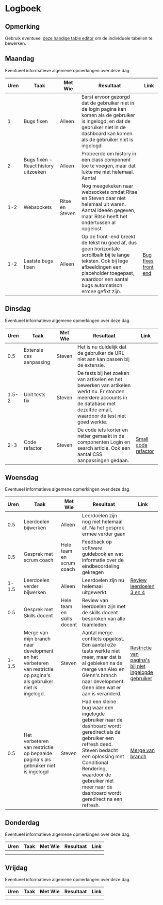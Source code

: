 # Logboek

## Opmerking
Gebruik eventueel [deze handige table editor](https://www.tablesgenerator.com/markdown_tables) om de individuele tabellen te bewerken.

## Maandag
Eventueel informatieve algemene opmerkingen over deze dag.

| Uren | Taak                                 | Met Wie         | Resultaat                                                                                                                                                                                                      | Link                                                                                                                           |
|------|--------------------------------------|-----------------|----------------------------------------------------------------------------------------------------------------------------------------------------------------------------------------------------------------|--------------------------------------------------------------------------------------------------------------------------------|
| 1    | Bugs fixen                           | Alleen          | Eerst ervoor gezorgd dat de gebruiker niet in de login pagina kan komen als de gebruiker is ingelogd, en dat de gebruiker niet in de dashboard kan komen als de gebruiker niet is ingelogd.                    |                                                                                                                                |
| 2    | Bugs fixen - React history uitzoeken | Alleen          | Probeerde om history in een class component toe te voegen, maar dat lukte me niet helemaal. Aantal                                                                                                             |                                                                                                                                |
| 1-2  | Websockets                           | Ritse en Steven | Nog meegekeken naar websockets omdat Ritse en Steven daar niet helemaal uit waren. Aantal ideeën gegeven, maar Ritse heeft het ondertussen al opgelost.                                                        |                                                                                                                                |
| 1-2  | Laatste bugs fixen                   | Alleen          | Op de front-end breekt de tekst nu goed af, dus geen horizontale scrollbalk bij te lange teksten. Ook bij lege afbeeldingen een placeholder toegepast, waardoor een aantal bugs automatisch ermee gefixt zijn. | [Bug fixes front end](https://github.com/HANICA-DWA/sep2020-project-pardellos/commit/7982d571c79f86c305d478512af99345f68cbc66) |


## Dinsdag
Eventueel informatieve algemene opmerkingen over deze dag.

| Uren  | Taak                    | Met Wie | Resultaat                                                                                                                                                                        | Link                                                                                                                           |
|-------|-------------------------|---------|----------------------------------------------------------------------------------------------------------------------------------------------------------------------------------|--------------------------------------------------------------------------------------------------------------------------------|
| 0.5   | Extensie css aanpassing | Steven  | Het is nu duidelijk dat de gebruiker de URL niet aan kan passen bij de extensie.                                                                                                 |                                                                                                                                |
| 1.5-2 | Unit tests fix          | Steven  | De tests bij het zoeken van artikelen en het bewerken van artikelen werkt nu. Er stonden meerdere accounts in de database met dezelfde email, waardoor de test niet goed werkte. |                                                                                                                                |
| 2-3   | Code refactor           | Steven  | De code iets korter en netter gemaakt in de componenten Login en search article. Ook een aantal CSS aanpassingen gedaan.                                                         | [Small code refactor](https://github.com/HANICA-DWA/sep2020-project-pardellos/commit/0d4a43e173d30d55bfb3c07f89dfebec932cd335) |

## Woensdag
Eventueel informatieve algemene opmerkingen over deze dag.

| Uren  | Taak                                                                                                                | Met Wie                    | Resultaat                                                                                                                                                                                                                                                        | Link                                                                                                                                                                                              |
|-------|---------------------------------------------------------------------------------------------------------------------|----------------------------|------------------------------------------------------------------------------------------------------------------------------------------------------------------------------------------------------------------------------------------------------------------|---------------------------------------------------------------------------------------------------------------------------------------------------------------------------------------------------|
| 0.5   | Leerdoelen bijwerken                                                                                                | Alleen                     | Leerdoelen zijn nog niet helemaal af. Na het gesprek ermee verder gaan                                                                                                                                                                                           |                                                                                                                                                                                                   |
| 0.5   | Gesprek met scrum coach                                                                                             | Hele team en scrum coach   | Feedback op software guidebook en wat informatie over de eindbeoordeling gekregen                                                                                                                                                                                |                                                                                                                                                                                                   |
| 1-1.5 | Leerdoelen verder bijwerken                                                                                         | Alleen                     | Leerdoelen zijn nu helemaal uitgewerkt.                                                                                                                                                                                                                          | [Review leerdoelen 3 en 4](https://github.com/HANICA-DWA/sep2020-stud-kachung-li/blob/master/project/individuele_documenten/persoonlijk_onderzoeken/week_8_post-game/review_leerdoelen_3_en_4.md) |
| 0.5   | Gesprek met Skills docent                                                                                           | Hele team en skills docent | Review van leerdoelen zijn met de skills docent besproken van alle teamleden.                                                                                                                                                                                    |                                                                                                                                                                                                   |
| 1-1.5 | Merge van mijn branch naar development en het verbeteren van restrictie op pagina's als gebruiker niet is ingelogd. | Steven                     | Aantal merge conflicts opgelost. Een aantal e2e tests werkte niet meer, maar dat is al gebleken na de merge van Alex en Glenn's branch naar development. Geen idee wat er aan is veranderd.                                                                      | [Restrictie van pagina's bij niet ingelogde gebruiker](https://github.com/HANICA-DWA/sep2020-project-pardellos/commit/10d09dd38b10e91fc84051ef6585251bf28516e4)                                   |
| 0.5   | Het verbeteren van restrictie op bepaalde pagina's als gebruiker niet is ingelogd                                   | Steven                     | Had een kleine bug waar een ingelogde gebruiker naar de dashboard wordt geredirect als de gebruiker een refresh deed. Steven bedacht een oplossing met Conditional Rendering, waardoor de gebruiker niet meer naar de dashboard wordt geredirect na een refresh. | [Merge van branch](https://github.com/HANICA-DWA/sep2020-project-pardellos/commit/9946b4c01037dbc9cd5e72f9460321660a772ad7)                                                                       |
## Donderdag
Eventueel informatieve algemene opmerkingen over deze dag.

| Uren | Taak | Met Wie | Resultaat | Link |
|------|------|---------|-----------|------|
|  |  |  |  |  |
|  |  |  |  |  |


## Vrijdag
Eventueel informatieve algemene opmerkingen over deze dag.

| Uren | Taak | Met Wie | Resultaat | Link |
|------|------|---------|-----------|------|
|  |  |  |  |  |
|  |  |  |  |  |
